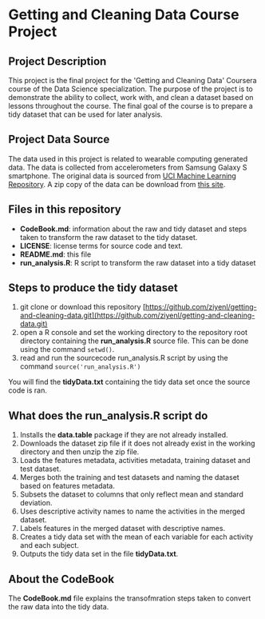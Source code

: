 Getting and Cleaning Data Course Project
========================================

## Project Description
This project is the final project for the 'Getting and Cleaning Data' Coursera course of the Data Science specialization. The purpose of the project is to demonstrate the ability to collect, work with, and clean a dataset based on lessons throughout the course. The final goal of the course is to prepare a tidy dataset that can be used for later analysis.


## Project Data Source
The data used in this project is related to wearable computing generated data. The data is collected from accelerometers from Samsung Galaxy S smartphone. 
The original data is sourced from [UCI Machine Learning Repository](http://archive.ics.uci.edu/ml/datasets/Human+Activity+Recognition+Using+Smartphones). A zip copy of the data can be download from [this site](https://d396qusza40orc.cloudfront.net/getdata%2Fprojectfiles%2FUCI%20HAR%20Dataset.zip).

## Files in this repository
* __CodeBook.md__: information about the raw and tidy dataset and steps taken to transform the raw dataset to the tidy dataset.
* __LICENSE__: license terms for source code and text.
* __README.md__: this file
* __run\_analysis.R__: R script to transform the raw dataset into a tidy dataset

## Steps to produce the tidy dataset
1. git clone or download this repository [https://github.com/ziyenl/getting-and-cleaning-data.git](https://github.com/ziyenl/getting-and-cleaning-data.git)
4. open a R console and set the working directory to the repository root directory containing the __run\_analysis.R__ source file. This can be done using the command `setwd()`.
5. read and run the sourcecode run_analysis.R script by using the command `source('run_analysis.R')`

You will find the __tidyData.txt__ containing the tidy data set once the source code is ran.

## What does the run_analysis.R script do
1. Installs the __data.table__ package if they are not already installed.
2. Downloads the dataset zip file if it does not already exist in the working directory and then unzip the zip file.
3. Loads the features metadata, activities metadata, training dataset and test dataset.
4. Merges both the training and test datasets and naming the dataset based on features metadata.
5. Subsets the dataset to columns that only reflect mean and standard deviation. 
6. Uses descriptive activity names to name the activities in the merged dataset.
7. Labels features in the merged dataset with descriptive names.
8. Creates a tidy data set with the mean of each variable for each activity and each subject.
9. Outputs the tidy data set in the file __tidyData.txt__.
 

## About the CodeBook
The __CodeBook.md__ file explains the transofmration steps taken to convert the raw data into the tidy data. 
